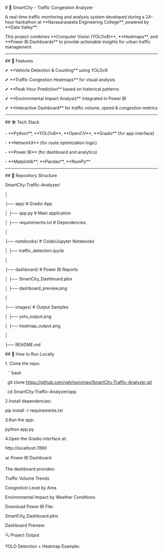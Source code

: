 \# 🚦 SmartCity - Traffic Congestion Analyzer



A real-time traffic monitoring and analysis system developed during a 24-hour hackathon at \*\*Narasaraopeta Engineering College\*\*, powered by \*\*Data Valley\*\*.  

This project combines \*\*Computer Vision (YOLOv8)\*\*, \*\*Heatmaps\*\*, and \*\*Power BI Dashboards\*\* to provide actionable insights for urban traffic management.



---



\## 📌 Features

✔ \*\*Vehicle Detection \& Counting\*\* using YOLOv8  

✔ \*\*Traffic Congestion Heatmaps\*\* for visual analysis  

✔ \*\*Peak Hour Prediction\*\* based on historical patterns  

✔ \*\*Environmental Impact Analysis\*\* integrated in Power BI  

✔ \*\*Interactive Dashboard\*\* for traffic volume, speed \& congestion metrics  



---



\## 🛠 Tech Stack

\- \*\*Python\*\*, \*\*YOLOv8\*\*, \*\*OpenCV\*\*, \*\*Gradio\*\* (for app interface)

\- \*\*NetworkX\*\* (for route optimization logic)

\- \*\*Power BI\*\* (for dashboard and analytics)

\- \*\*Matplotlib\*\*, \*\*Pandas\*\*, \*\*NumPy\*\*



---



\## 📂 Repository Structure

SmartCity-Traffic-Analyzer/

│

├── app/ # Gradio App

│ ├── app.py # Main application

│ ├── requirements.txt # Dependencies

│

├── notebooks/ # Colab/Jupyter Notebooks

│ ├── traffic\_detection.ipynb

│

├── dashboard/ # Power BI Reports

│ ├── SmartCity\_Dashboard.pbix

│ ├── dashboard\_preview.png

│

├── images/ # Output Samples

│ ├── yolo\_output.png

│ ├── heatmap\_output.png

│

├── README.md







\## 🚀 How to Run Locally

1\. Clone the repo:

&nbsp;  ```bash

&nbsp;  git clone https://github.com/yelchurivinay/SmartCity-Traffic-Analyzer.git

&nbsp;  cd SmartCity-Traffic-Analyzer/app



2.Install dependencies:

pip install -r requirements.txt



3.Run the app:

python app.py



4.Open the Gradio interface at:

http://localhost:7860





📊 Power BI Dashboard

The dashboard provides:



Traffic Volume Trends



Congestion Level by Area



Environmental Impact by Weather Conditions



Download Power BI File:

SmartCity\_Dashboard.pbix





Dashboard Preview:



🔍 Project Output

YOLO Detection + Heatmap Example:



